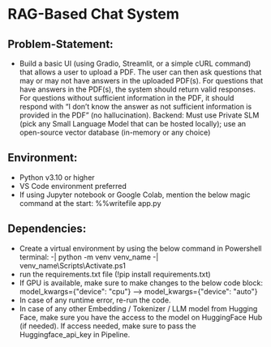 # RAG-Based Chat System

## Problem-Statement:

- Build a basic UI (using Gradio, Streamlit, or a simple cURL command) that allows a user to upload a PDF. The user can then ask questions that may or may not have answers in the uploaded PDF(s). For questions that have answers in the PDF(s), the system should return valid responses. For questions without sufficient information in the PDF, it should respond with “I don’t know the answer as not sufficient information is provided in the PDF” (no hallucination).
Backend: Must use Private SLM (pick any Small Language Model that can be hosted locally); use an open-source vector database (in-memory or any choice)

## Environment:
- Python v3.10 or higher
- VS Code environment preferred
- If using Jupyter notebook or Google Colab, mention the below magic command at the start:
  %%writefile app.py

## Dependencies: 
- Create a virtual environment by using the below command in Powershell terminal: 
           -| python -m venv venv_name
           -| venv_name\Scripts\Activate.ps1
- run the requirements.txt file (!pip install requirements.txt)
- If GPU is available, make sure to make changes to the below code block:
        model_kwargs={"device": "cpu"} --> model_kwargs={"device": "auto"}
- In case of any runtime error, re-run the code. 
- In case of any other Embedding / Tokenizer / LLM model from Hugging Face, make sure you have the access to the model on HuggingFace Hub (if needed). If access needed, make sure to pass the Huggingface_api_key in Pipeline.
